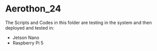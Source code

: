 # Aerothon_24

The Scripts and Codes in this folder are testing in the system and then deployed and tested in:
- Jetson Nano
- Raspberry Pi 5
